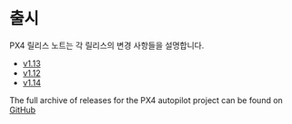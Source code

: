 # 출시

PX4 릴리스 노트는 각 릴리스의 변경 사항들을 설명합니다.

* [v1.13](../releases/1.13.md)
* [v1.12](../releases/1.12.md)
* [v1.14](../releases/1.14.md)

The full archive of releases for the PX4 autopilot project can be found on [GitHub](https://github.com/PX4/PX4-Autopilot/releases)
